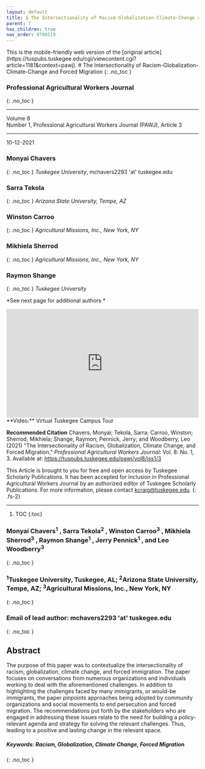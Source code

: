 ```yaml
---
layout: default
title: § The Intersectionality of Racism-Globalization-Climate-Change and Forced Migration  
parent: T 
has_children: true
nav_order: 9790219
---
```

<style>
.dont-break-out {
  /* These are technically the same, but use both */
  overflow-wrap: break-word;
  word-wrap: break-word;

     -ms-word-break: break-all;
  /* This is the dangerous one in WebKit, as it breaks things wherever */
  word-break: break-all;
  /* Instead use this non-standard one: */
  word-break: break-word;
}

.youtube-container {
    position: relative;
    width: 100%;
    height: 0;
    padding-bottom: 56.25%;
}
.youtube-video {
    position: absolute;
    top: 0;
    left: 0;
    width: 100%;
    height: 100%;
}

</style>

<div class="dont-break-out" markdown="1">
This is the mobile-friendly web version of the [original article](https://tuspubs.tuskegee.edu/cgi/viewcontent.cgi?article=1181&context=pawj).
# The Intersectionality of Racism-Globalization-Climate-Change and Forced Migration
{: .no_toc }

### Professional Agricultural Workers Journal 
{: .no_toc }

***

Volume 8   
Number 1, Professional Agricultural Workers Journal (PAWJ), Article 3 

***

10-12-2021

### Monyai Chavers
{: .no_toc }
*Tuskegee University*, mchavers2293 'at' tuskegee.edu

### Sarra Tekola
{: .no_toc }
*Arizona State University, Tempe, AZ*

### Winston Carroo
{: .no_toc }
*Agricultural Missions, Inc., New York, NY*

### Mikhiela Sherrod
{: .no_toc }
*Agricultural Missions, Inc., New York, NY*

### Raymon Shange
{: .no_toc }
*Tuskegee University*

*See next page for additional authors *

<div class="youtube-container">
<iframe width="100%" src="https://www.youtube.com/embed/B-ZdUOZaGvA" title="YouTube video player" frameborder="0" allow="accelerometer; autoplay; clipboard-write; encrypted-media; gyroscope; picture-in-picture" allowfullscreen class="youtube-video"></iframe>
</div>
**Video:** Virtual Tuskegee Campus Tour 

**Recommended Citation**
Chavers, Monyai; Tekola, Sarra; Carroo, Winston; Sherrod, Mikhiela; Shange, Raymon; Pennick, Jerry; and Woodberry, Leo (2021) "The Intersectionality of Racism, Globalization, Climate Change, and Forced Migration," *Professional Agricultural Workers Journal:* Vol. 8: No. 1, 3. Available at: https://tuspubs.tuskegee.edu/pawj/vol8/iss1/3

This Article is brought to you for free and open access by Tuskegee Scholarly Publications. It has been accepted for inclusion in Professional Agricultural Workers Journal by an authorized editor of Tuskegee Scholarly Publications. For more information, please contact kcraig@tuskegee.edu.
{: .fs-2}
***

1. TOC
{:toc}


### Monyai Chavers<sup>1</sup> , Sarra Tekola<sup>2</sup> , Winston Carroo<sup>3</sup> , Mikhiela Sherrod<sup>3</sup> , Raymon Shange<sup>1</sup> , Jerry Pennick<sup>1</sup> , and Leo Woodberry<sup>3</sup>
{: .no_toc }

### <sup>1</sup>Tuskegee University, Tuskegee, AL; <sup>2</sup>Arizona State University, Tempe, AZ; <sup>3</sup>Agricultural Missions, Inc., New York, NY 
{: .no_toc }

### Email of lead author: mchavers2293 'at' tuskegee.edu
{: .no_toc }

## Abstract
The purpose of this paper was to contextualize the intersectionality of racism, globalization, climate change, and forced immigration. The paper focuses on conversations from numerous organizations and individuals working to deal with the aforementioned challenges. In addition to highlighting the challenges faced by many immigrants, or would-be immigrants, the paper pinpoints approaches being adopted by community organizations and social movements to end persecution and forced migration. The recommendations put forth by the stakeholders who are engaged in addressing these issues relate to the need for building a policy-relevant agenda and strategy for solving the relevant challenges. Thus, leading to a positive and lasting change in the relevant space.

##### Keywords: Racism, Globalization, Climate Change, Forced Migration
{: .no_toc }

</div>
